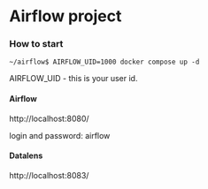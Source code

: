 # Airflow project


### How to start

    ~/airflow$ AIRFLOW_UID=1000 docker compose up -d

AIRFLOW_UID - this is your user id.


#### Airflow 

http://localhost:8080/

login and password: airflow

#### Datalens

http://localhost:8083/